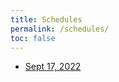 ```yaml
---
title: Schedules
permalink: /schedules/
toc: false
---
```


* [Sept 17, 2022](/schedules/2022/2022-09-17.html)
